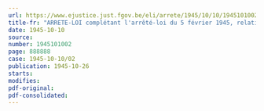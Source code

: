```yaml
---
url: https://www.ejustice.just.fgov.be/eli/arrete/1945/10/10/1945101002/justel
title-fr: "ARRETE-LOI complétant l'arrêté-loi du 5 février 1945, relatif à l'aide aux évacués"
date: 1945-10-10
source:
number: 1945101002
page: 888888
case: 1945-10-10/02
publication: 1945-10-26
starts:
modifies:
pdf-original:
pdf-consolidated:
---
```


